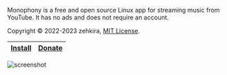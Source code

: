Monophony is a free and open source Linux app for streaming music from YouTube. It has no ads and does not require an account.

Copyright © 2022-2023 zehkira, [MIT License](https://gitlab.com/zehkira/monophony/-/blob/master/source/LICENSE).

| [Install](https://flathub.org/apps/details/io.gitlab.zehkira.Monophony) | [Donate](https://ko-fi.com/zehkira) |
|-|-|

<img src='https://gitlab.com/zehkira/monophony/-/raw/master/assets/screenshot1.png' alt='screenshot'>
